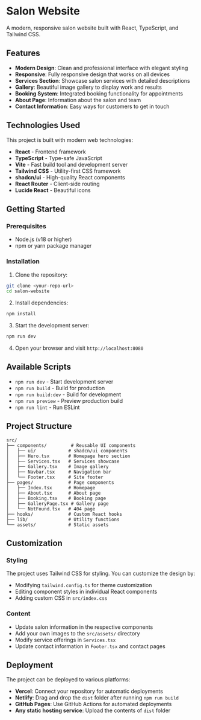 # Salon Website

A modern, responsive salon website built with React, TypeScript, and Tailwind CSS.

## Features

- **Modern Design**: Clean and professional interface with elegant styling
- **Responsive**: Fully responsive design that works on all devices
- **Services Section**: Showcase salon services with detailed descriptions
- **Gallery**: Beautiful image gallery to display work and results
- **Booking System**: Integrated booking functionality for appointments
- **About Page**: Information about the salon and team
- **Contact Information**: Easy ways for customers to get in touch

## Technologies Used

This project is built with modern web technologies:

- **React** - Frontend framework
- **TypeScript** - Type-safe JavaScript
- **Vite** - Fast build tool and development server
- **Tailwind CSS** - Utility-first CSS framework
- **shadcn/ui** - High-quality React components
- **React Router** - Client-side routing
- **Lucide React** - Beautiful icons

## Getting Started

### Prerequisites

- Node.js (v18 or higher)
- npm or yarn package manager

### Installation

1. Clone the repository:
```bash
git clone <your-repo-url>
cd salon-website
```

2. Install dependencies:
```bash
npm install
```

3. Start the development server:
```bash
npm run dev
```

4. Open your browser and visit `http://localhost:8080`

## Available Scripts

- `npm run dev` - Start development server
- `npm run build` - Build for production
- `npm run build:dev` - Build for development
- `npm run preview` - Preview production build
- `npm run lint` - Run ESLint

## Project Structure

```
src/
├── components/         # Reusable UI components
│   ├── ui/            # shadcn/ui components
│   ├── Hero.tsx       # Homepage hero section
│   ├── Services.tsx   # Services showcase
│   ├── Gallery.tsx    # Image gallery
│   ├── Navbar.tsx     # Navigation bar
│   └── Footer.tsx     # Site footer
├── pages/             # Page components
│   ├── Index.tsx      # Homepage
│   ├── About.tsx      # About page
│   ├── Booking.tsx    # Booking page
│   ├── GalleryPage.tsx # Gallery page
│   └── NotFound.tsx   # 404 page
├── hooks/             # Custom React hooks
├── lib/               # Utility functions
└── assets/            # Static assets
```

## Customization

### Styling
The project uses Tailwind CSS for styling. You can customize the design by:
- Modifying `tailwind.config.ts` for theme customization
- Editing component styles in individual React components
- Adding custom CSS in `src/index.css`

### Content
- Update salon information in the respective components
- Add your own images to the `src/assets/` directory
- Modify service offerings in `Services.tsx`
- Update contact information in `Footer.tsx` and contact pages

## Deployment

The project can be deployed to various platforms:

- **Vercel**: Connect your repository for automatic deployments
- **Netlify**: Drag and drop the `dist` folder after running `npm run build`
- **GitHub Pages**: Use GitHub Actions for automated deployments
- **Any static hosting service**: Upload the contents of `dist` folder

